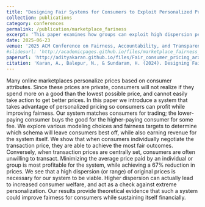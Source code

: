 ```yaml
---
title: "Designing Fair Systems for Consumers to Exploit Personalized Pricing"
collection: publications
category: conferences
permalink: /publication/marketplace_fariness
excerpt: 'This paper examines how groups can exploit high dispersion personalized pricing via a trading based system to improve outcomes'
date: 2025-06-23
venue: '2025 ACM Conference on Fairness, Accountability, and Transparency (FAccT)'
#slidesurl: 'http://academicpages.github.io/files/marketplace_fairness_24/slides.pdf'
paperurl: 'http://adityakaran.github.io/files/Fair_consumer_pricing_arxiv.pdf'
citation: 'Karan, A., Balepur, N., & Sundaram, H. (2024). Designing Fair Systems for Consumers to Exploit Personalized Pricing. arXiv preprint arXiv:2409.02777'
---
```


Many online marketplaces personalize prices based on consumer attributes. Since these prices are private, consumers will not realize if they spend more on a good than the lowest possible price, and cannot easily take action to get better prices.
In this paper we introduce a system that takes advantage of personalized pricing so consumers can profit while improving fairness. Our system matches consumers for trading; the lower-paying consumer buys the good for the higher-paying consumer for some fee.
We explore various modeling choices and fairness targets to determine which schema will leave consumers best off, while also earning revenue for the system itself. 
We show that when consumers individually negotiate the transaction price, they are able to achieve the most fair outcomes. Conversely, when transaction prices are centrally set, consumers are often unwilling to transact.
Minimizing the average price paid by an individual or group is most profitable for the system, while achieving a $67\%$ reduction in prices.
We see that a high dispersion (or range) of original prices is necessary for our system to be viable. Higher dispersion can actually lead to increased consumer welfare, and act as a check against extreme personalization. 
Our results provide theoretical evidence that such a system could improve fairness for consumers while sustaining itself financially.

